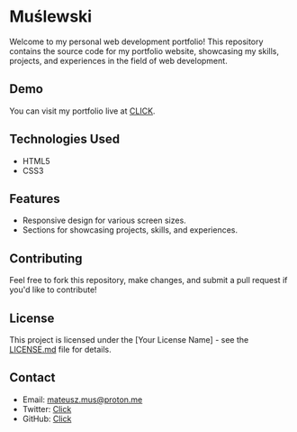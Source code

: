 # Muślewski

Welcome to my personal web development portfolio! This repository contains the source code for my portfolio website, showcasing my skills, projects, and experiences in the field of web development.

## Demo

You can visit my portfolio live at [CLICK](muslewski.com).

## Technologies Used

- HTML5
- CSS3

## Features

- Responsive design for various screen sizes.
- Sections for showcasing projects, skills, and experiences.

 ## Contributing

Feel free to fork this repository, make changes, and submit a pull request if you'd like to contribute!

## License

This project is licensed under the [Your License Name] - see the [LICENSE.md](LICENSE.md) file for details.

## Contact

- Email: mateusz.mus@proton.me
- Twitter: [Click](https://twitter.com/KentoDecem)
- GitHub: [Click](https://github.com/KentoDecem/)
